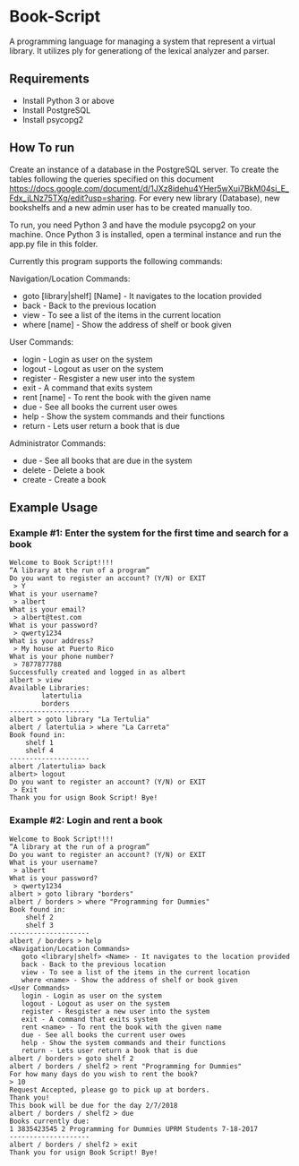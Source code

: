 # Book-Script
A programming language for managing a system that represent a virtual library. It utilizes ply for generationg of the lexical analyzer and parser.

## Requirements 
* Install Python 3 or above
* Install PostgreSQL
* Install psycopg2

## How To run

Create an instance of a database in the PostgreSQL server. To create the tables following the queries specified on this document https://docs.google.com/document/d/1JXz8idehu4YHer5wXui7BkM04si_E_Fdx_jLNz75TXg/edit?usp=sharing. For every new library (Database), new bookshelfs and a new admin user has to be created manually too. 

To run, you need Python 3 and have the module psycopg2 on your machine. Once Python 3 is installed, open a terminal instance and run the app.py file in this folder.

Currently this program supports the following commands:

Navigation/Location Commands:
 * goto [library|shelf] [Name] - It navigates to the location provided
 * back - Back to the previous location
 * view - To see a list of the items in the current location
 * where [name] - Show the address of shelf or book given	

User Commands:
 * login - Login as user on the system
 * logout - Logout as user on the system
 * register - Resgister a new user into the system
 * exit - A command that exits system
 * rent [name] - To rent the book with the given name
 * due - See all books the current user owes
 * help - Show the system commands and their functions
 * return - Lets user return a book that is due
	
Administrator Commands:
 * due - See all books that are due in the system		
 * delete - Delete a book
 * create - Create a book

## Example Usage
### Example #1: Enter the system for the first time and search for a book
```
Welcome to Book Script!!!! 
“A library at the run of a program”
Do you want to register an account? (Y/N) or EXIT
 > Y
What is your username? 
 > albert
What is your email?
 > albert@test.com
What is your password? 
 > qwerty1234
What is your address? 
 > My house at Puerto Rico
What is your phone number? 
 > 7877877788
Successfully created and logged in as albert
albert > view
Available Libraries:
        latertulia
        borders
--------------------
albert > goto library "La Tertulia"
albert / latertulia > where "La Carreta"
Book found in:
	shelf 1
	shelf 4
--------------------
albert /latertulia> back
albert> logout
Do you want to register an account? (Y/N) or EXIT
 > Exit
Thank you for usign Book Script! Bye!
```
### Example #2: Login and rent a book
```
Welcome to Book Script!!!! 
“A library at the run of a program”
Do you want to register an account? (Y/N) or EXIT
What is your username? 
 > albert
What is your password?
 > qwerty1234
albert > goto library "borders"
albert / borders > where "Programming for Dummies"
Book found in:
	shelf 2
	shelf 3
--------------------
albert / borders > help
<Navigation/Location Commands>
   goto <library|shelf> <Name> - It navigates to the location provided
   back - Back to the previous location
   view - To see a list of the items in the current location
   where <name> - Show the address of shelf or book given	
<User Commands>
   login - Login as user on the system
   logout - Logout as user on the system
   register - Resgister a new user into the system
   exit - A command that exits system
   rent <name> - To rent the book with the given name
   due - See all books the current user owes
   help - Show the system commands and their functions
   return - Lets user return a book that is due
albert / borders > goto shelf 2
albert / borders / shelf2 > rent "Programming for Dummies"
For how many days do you wish to rent the book?
> 10
Request Accepted, please go to pick up at borders.
Thank you!
This book will be due for the day 2/7/2018
albert / borders / shelf2 > due
Books currently due:
1 3835423545 2 Programming for Dummies UPRM Students 7-18-2017 
--------------------
albert / borders / shelf2 > exit
Thank you for usign Book Script! Bye!
```

